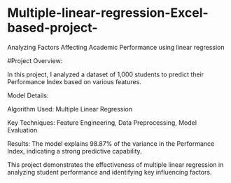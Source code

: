 # Multiple-linear-regression-Excel-based-project-
Analyzing Factors Affecting Academic Performance using linear regression

#Project Overview:

In this project, I analyzed a dataset of 1,000 students to predict their Performance Index based on various features.

Model Details:

Algorithm Used: Multiple Linear Regression

Key Techniques: Feature Engineering, Data Preprocessing, Model Evaluation

Results: The model explains 98.87% of the variance in the Performance Index, indicating a strong predictive capability.

This project demonstrates the effectiveness of multiple linear regression in analyzing student performance and identifying key influencing factors.
